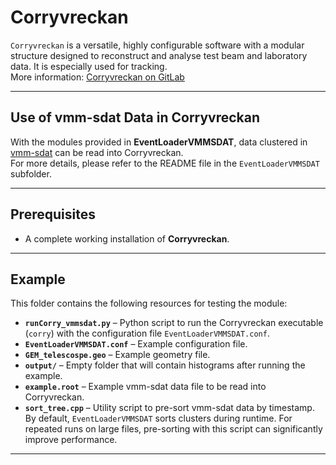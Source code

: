 # Corryvreckan

`Corryvreckan` is a versatile, highly configurable software with a modular structure designed to reconstruct and analyse test beam and laboratory data. It is especially used for tracking.  
More information: [Corryvreckan on GitLab](https://gitlab.cern.ch/corryvreckan/corryvreckan)

---

## Use of vmm-sdat Data in Corryvreckan

With the modules provided in **EventLoaderVMMSDAT**, data clustered in [vmm-sdat](https://github.com/ess-dmsc/vmm-sdat) can be read into Corryvreckan.  
For more details, please refer to the README file in the `EventLoaderVMMSDAT` subfolder.

---

## Prerequisites

- A complete working installation of **Corryvreckan**.

---

## Example

This folder contains the following resources for testing the module:

- **`runCorry_vmmsdat.py`** – Python script to run the Corryvreckan executable (`corry`) with the configuration file `EventLoaderVMMSDAT.conf`.
- **`EventLoaderVMMSDAT.conf`** – Example configuration file.
- **`GEM_telescospe.geo`** – Example geometry file.
- **`output/`** – Empty folder that will contain histograms after running the example.
- **`example.root`** – Example vmm-sdat data file to be read into Corryvreckan.
- **`sort_tree.cpp`** – Utility script to pre-sort vmm-sdat data by timestamp.  
  By default, `EventLoaderVMMSDAT` sorts clusters during runtime. For repeated runs on large files, pre-sorting with this script can significantly improve performance.

---
